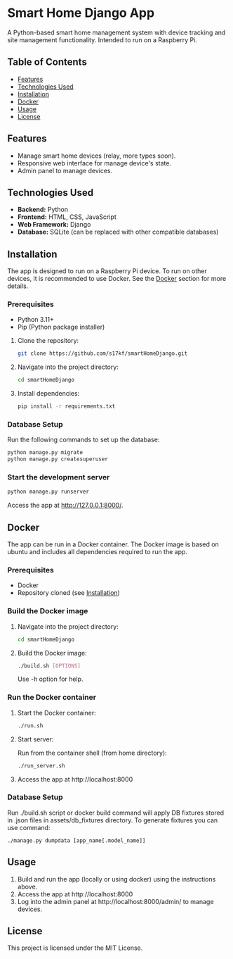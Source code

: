 # Smart Home Django App

A Python-based smart home management system with device tracking and site management functionality.
Intended to run on a Raspberry Pi.

## Table of Contents

- [Features](#features)
- [Technologies Used](#technologies-used)
- [Installation](#installation)
- [Docker](#docker)
- [Usage](#usage)
- [License](#license)

## Features

- Manage smart home devices (relay, more types soon).
- Responsive web interface for manage device's state.
- Admin panel to manage devices.

## Technologies Used

- **Backend:** Python
- **Frontend:** HTML, CSS, JavaScript
- **Web Framework:** Django
- **Database:** SQLite (can be replaced with other compatible databases)

## Installation

The app is designed to run on a Raspberry Pi device.
To run on other devices, it is recommended to use Docker. See the [Docker](#docker) section for more details.

### Prerequisites

- Python 3.11+
- Pip (Python package installer)

1. Clone the repository:
    ```bash
    git clone https://github.com/s17kf/smartHomeDjango.git
    ```
2. Navigate into the project directory:
    ```bash
    cd smartHomeDjango
    ```
3. Install dependencies:
    ```bash
    pip install -r requirements.txt
    ```

### Database Setup

Run the following commands to set up the database:

```bash
python manage.py migrate
python manage.py createsuperuser
```

### Start the development server

```bash
python manage.py runserver
```

Access the app at http://127.0.0.1:8000/.

## Docker

The app can be run in a Docker container.
The Docker image is based on ubuntu and includes all dependencies required to run the app.

### Prerequisites

- Docker
- Repository cloned (see [Installation](#installation))

### Build the Docker image

1. Navigate into the project directory:
   ```bash
   cd smartHomeDjango
   ```
2. Build the Docker image:
   ```bash
   ./build.sh [OPTIONS]
   ```
   Use -h option for help.

### Run the Docker container

1. Start the Docker container:
   ```bash
   ./run.sh
   ```
2. Start server:

   Run from the container shell (from home directory):
   ```bash
   ./run_server.sh
   ```
3. Access the app at http://localhost:8000

### Database Setup

Run ./build.sh script or docker build command will apply DB fixtures stored in
.json files in assets/db_fixtures directory.
To generate fixtures you can use command:

   ```
   ./manage.py dumpdata [app_name[.model_name]]
   ```

## Usage

1. Build and run the app (locally or using docker) using the instructions above.
2. Access the app at http://localhost:8000
3. Log into the admin panel at http://localhost:8000/admin/ to manage devices.

## License

This project is licensed under the MIT License.